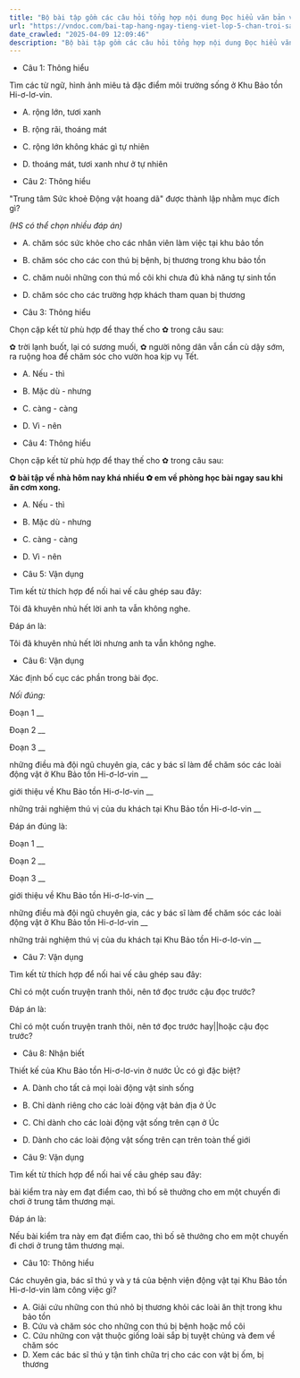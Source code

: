 ```yaml
---
title: "Bộ bài tập gồm các câu hỏi tổng hợp nội dung Đọc hiểu văn bản và Luyện từ và câu được học ở Tuần 21 trong chương trình Tiếng Việt lớp 5 Tập 2 Chân trời sáng tạo."
url: "https://vndoc.com/bai-tap-hang-ngay-tieng-viet-lop-5-chan-troi-sang-tao-tuan-21-thu-5-336092"
date_crawled: "2025-04-09 12:09:46"
description: "Bộ bài tập gồm các câu hỏi tổng hợp nội dung Đọc hiểu văn bản và Luyện từ và câu được học ở Tuần 21 trong chương trình Tiếng Việt lớp 5 Tập 2 Chân trời sáng tạo."
---
```


* Câu 1:  Thông hiểu

Tìm các từ ngữ, hình ảnh miêu tả đặc điểm môi trường sống ở Khu Bảo tồn Hi-ơ-lơ-vin.

  * A. rộng lớn, tươi xanh 
  * B. rộng rãi, thoáng mát 
  * C. rộng lớn không khác gì tự nhiên 
  * D. thoáng mát, tươi xanh như ở tự nhiên 



* Câu 2:  Thông hiểu

"Trung tâm Sức khoẻ Động vật hoang dã" được thành lập nhằm mục đích gì?

_(HS có thể chọn nhiều đáp án)_

  * A. chăm sóc sức khỏe cho các nhân viên làm việc tại khu bảo tồn 
  * B. chăm sóc cho các con thú bị bệnh, bị thương trong khu bảo tồn 
  * C. chăm nuôi những con thú mồ côi khi chưa đủ khả năng tự sinh tồn 
  * D. chăm sóc cho các trường hợp khách tham quan bị thương 



* Câu 3:  Thông hiểu

Chọn cặp kết từ phù hợp để thay thế cho ✿ trong câu sau:

✿ trời lạnh buốt, lại có sương muối, ✿ người nông dân vẫn cần cù dậy sớm, ra ruộng hoa để chăm sóc cho vườn hoa kịp vụ Tết.

  * A. Nếu - thì 
  * B. Mặc dù - nhưng 
  * C. càng - càng 
  * D. Vì - nên 



* Câu 4:  Thông hiểu

Chọn cặp kết từ phù hợp để thay thế cho ✿ trong câu sau:

**✿ bài tập về nhà hôm nay khá nhiều ✿ em về phòng học bài ngay sau khi ăn cơm xong.**

  * A. Nếu - thì 
  * B. Mặc dù - nhưng 
  * C. càng - càng 
  * D. Vì - nên 



* Câu 5:  Vận dụng

Tìm kết từ thích hợp để nối hai vế câu ghép sau đây:

Tôi đã khuyên nhủ hết lời  anh ta vẫn không nghe.

Đáp án là:

Tôi đã khuyên nhủ hết lời nhưng anh ta vẫn không nghe.

* Câu 6:  Vận dụng

Xác định bố cục các phần trong bài đọc.

_Nối đúng:_

Đoạn 1  __

Đoạn 2 __

Đoạn 3 __

những điều mà đội ngũ chuyên gia, các y bác sĩ làm để chăm sóc các loài động vật ở Khu Bảo tồn Hi-ơ-lơ-vin __

giới thiệu về Khu Bảo tồn Hi-ơ-lơ-vin __

những trải nghiệm thú vị của du khách tại Khu Bảo tồn Hi-ơ-lơ-vin __

Đáp án đúng là:

Đoạn 1 __

Đoạn 2 __

Đoạn 3 __

giới thiệu về Khu Bảo tồn Hi-ơ-lơ-vin __

những điều mà đội ngũ chuyên gia, các y bác sĩ làm để chăm sóc các loài động vật ở Khu Bảo tồn Hi-ơ-lơ-vin __

những trải nghiệm thú vị của du khách tại Khu Bảo tồn Hi-ơ-lơ-vin __

* Câu 7: Vận dụng

Tìm kết từ thích hợp để nối hai vế câu ghép sau đây:

Chỉ có một cuốn truyện tranh thôi, nên tớ đọc trước  cậu đọc trước?

Đáp án là:

Chỉ có một cuốn truyện tranh thôi, nên tớ đọc trước hay||hoặc cậu đọc trước?

* Câu 8:  Nhận biết

Thiết kế của Khu Bảo tồn Hi-ơ-lơ-vin ở nước Úc có gì đặc biệt?

  * A. Dành cho tất cả mọi loài động vật sinh sống 
  * B. Chỉ dành riêng cho các loài động vật bản địa ở Úc 
  * C. Chỉ dành cho các loài động vật sống trên cạn ở Úc 
  * D. Dành cho các loài động vật sống trên cạn trên toàn thế giới 



* Câu 9:  Vận dụng

Tìm kết từ thích hợp để nối hai vế câu ghép sau đây:

bài kiểm tra này em đạt điểm cao, thì bố sẽ thưởng cho em một chuyến đi chơi ở trung tâm thương mại.

Đáp án là:

Nếu bài kiểm tra này em đạt điểm cao, thì bố sẽ thưởng cho em một chuyến đi chơi ở trung tâm thương mại.

* Câu 10:  Thông hiểu

Các chuyên gia, bác sĩ thú y và y tá của bệnh viện động vật tại Khu Bảo tồn Hi-ơ-lơ-vin làm công việc gì?

  * A. Giải cứu những con thú nhỏ bị thương khỏi các loài ăn thịt trong khu bảo tồn 
  * B. Cứu và chăm sóc cho những con thú bị bệnh hoặc mồ côi 
  * C. Cứu những con vật thuộc giống loài sắp bị tuyệt chủng và đem về chăm sóc 
  * D. Xem các bác sĩ thú y tận tình chữa trị cho các con vật bị ốm, bị thương 


